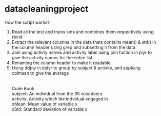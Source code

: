 # datacleaningproject
How the script works? <br />
1. Read all the test and trains sets and combines them respectively using rbind <br />
2. Extract the relevant columns in the data thats contains mean() & std() in the column header using grep and subsetting it from the data <br />
3. Join using activty names and activity label using join fuction in plyr to give the activity names for the entire list <br />
4. Renaming the column header to make it readable </br>
5. Using ddply in dplyr to group by subject & activity, and applying colmean to give the average <br />
<br /><br />
Code Book </br>
subject: An individual from the 30 volunteers <br />
activity: Activity which the indvidual engaged in <br />
xMean: Mean value of variable x <br />
xStd: Standard deviation of variable x <br />
